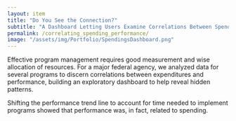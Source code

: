 ```yaml
---
layout: item
title: "Do You See the Connection?" 
subtitle: "A Dashboard Letting Users Examine Correlations Between Spending and Performance"
permalink: /correlating_spending_performance/
image: "/assets/img/Portfolio/SpendingsDashboard.png"
---
```

Effective program management requires good measurement and wise allocation of resources.  For a major federal agency, we analyzed data for several programs to discern correlations between expenditures and performance, building an exploratory dashboard to help reveal hidden patterns.

Shifting the performance trend line to account for time needed to implement programs showed that performance was, in fact, related to spending.
